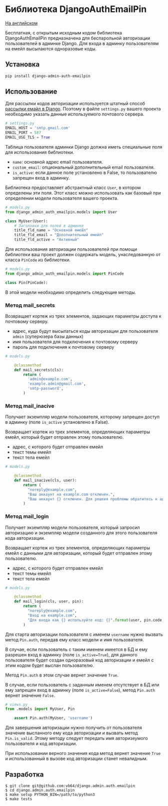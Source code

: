 # Библиотека DjangoAuthEmailPin

[На английском](README.md)

Бесплатная, с открытым исходным кодом библиотека DjangoAuthEmailPin
предназначена для беспарольной авторизации пользователей в админке Django.
Для входа в админку пользователям на емейл высылаются одноразовые коды.

## Установка

```bash
pip install django-admin-auth-emailpin
```

## Использование

Для рассылки кодов авторизации используется штатный способ [рассылки емайл в Django](https://docs.djangoproject.com/en/dev/topics/email/).
Поэтому в файле `settings.py` вашего проекта необходимо указать данные используемого почтового сервера.

```python
# settings.py
EMAIL_HOST = 'smtp.gmail.com'
EMAIL_PORT = 587
EMAIL_USE_TLS = True
```

Таблица пользователя админки Django должна иметь специальные поля для использования библиотеки.

-   `name`: основной адрес email пользователя.
-   `custom_email`: опциональный дополнительный email пользователя.
-   `is_active`: если данное поле установлено в False, то пользователю запрещен вход в админку.

Библиотека предоставляет абстрактный класс `User`, в котором определены эти поля.
Этот класс можно использовать как базовый при определении модели пользователя вашего проекта.

```python
# models.py
from django_admin_auth_emailpin.models import User

class MyUser(User):
    # Заголовки для полей в админке
    title_fld_name = "Основной емейл"
    title_fld_email = "Дополнительный емейл"
    title_fld_active = "Активный"
```

Для использования авторизации пользователей при помощи библиотеки ваш проект должен содержать модель,
унаследованную от класса `PinCode` из библиотеки.

```python
# models.py
from django_admin_auth_emailpin.models import PinCode

class Pin(PinCode):

```

В этой модели необходимо определить следующие методы.

### Метод mail_secrets

Возвращает кортеж из трех элементов, задающих параметры доступа к почтовому серверу.

-   адрес, куда будут высылаться коды авторизации для пользователя `admin` (суперюзера базы данных)
-   имя пользователя для подключения к почтовому серверу
-   пароль для подключения к почтовому серверу

```python
# models.py

    @classmethod
    def mail_secrets(cls):
        return (
          'admin@example.com',
          'example.admin@gmail.com',
          'smtp-password',
        )
```

### Метод mail_inacive

Получает экземпляр модели пользователя, которому запрещен доступ в админку (поле `is_active` установлено в False).

Возвращает кортеж из трех элементов, определяющих параметры емейл, который будет отправлен этому пользователю.

-   адрес, с которого будет отправлен емейл
-   текст темы емейл
-   текст тела емейл

```python
# models.py

    @classmethod
    def mail_inacive(cls, user):
        return (
          "noreply@example.com",
          "Ваш аккаунт на example.com отключен.",
          "Ваш аккаунт {} отключен. Для решеия проблемы обратитесь к админу.".format(user),
        )
```

### Метод mail_login

Получает экземпляр модели пользователя, который запросил авторизацию и экземпляр модели созданного для этого пользователя кода авторизации.

Возвращает кортеж из трех элементов, определяющих параметры емейл с данными для авторизации, который будет отправлен этому пользователю.

-   адрес, с которого будет отправлен емейл
-   текст темы емейл
-   текст тела емейл

```python
# models.py

    @classmethod
    def mail_login(cls, user, pin):
        return (
          "noreply@example.com",
          "Вход на example.com",
          "Для входа как {} используйте код: {}".format(user, pin.code),
        )
```

Для старта авторизации пользователя с именем `username` нужно вызвать метод `Pin.auth`,
передав ему класс модели и имя пользователя.

В случае, если пользователь с таким именем имеется в БД и ему разрешен вход в админку (поле `is_active=True`),
для данного пользователя будет создан одноразовый код авторизации и емейл с этим кодом будет выслан пользователю.

Метод `Pin.auth` в этом случае вернет значение `True`.

В случае, если пользователь с заданным именем отсутствует в БД или ему запрещен вход в админку (поле `is_active=False`),
метод `Pin.auth` вернет значение `False`.


```python
# views.py
from .models import MyUser, Pin

    assert Pin.auth(MyUser, 'username')
```

Для завершения авторизации нужно получить от пользователя значение высланного ему кода авторизации и вызвать метод `Pin.is_valid`.
Этому методу следует передать имя авторизеумого пользователя и код авторизации.

При использовании верного значения кода метод вернет значение `True` и использованный в вызове код авторизации станет невалидным.

## Разработка

```
$ git clone git@github.com:vb64/django.admin.auth.emailpin
$ cd django.admin.auth.emailpin
$ make setup PYTHON_BIN=/path/to/python3
$ make tests
```
